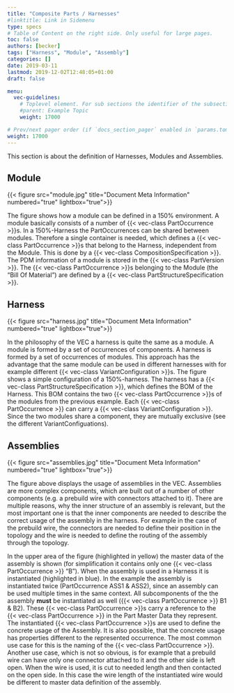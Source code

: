 ```yaml
---
title: "Composite Parts / Harnesses"
#linktitle: Link in Sidemenu
type: specs
# Table of Content on the right side. Only useful for large pages.
toc: false
authors: [becker]
tags: ["Harness", "Module", "Assembly"]
categories: []
date: 2019-03-11
lastmod: 2019-12-02T12:48:05+01:00
draft: false

menu:
  vec-guidelines:
    # Toplevel element. For sub sections the identifier of the subsection
    #parent: Example Topic
    weight: 17000

# Prev/next pager order (if `docs_section_pager` enabled in `params.toml`)
weight: 17000
---
```

This section is about the definition of Harnesses, Modules and Assemblies.

## Module
{{< figure src="module.jpg" title="Document Meta Information" numbered="true" lightbox="true">}}

The figure shows how a module can be defined in a 150% environment. A module basically consists of a number of {{< vec-class PartOccurrence >}}s. In a 150%-Harness the PartOccurrences can be shared between modules. Therefore a single container is needed, which defines a {{< vec-class PartOccurrence >}}s that belong to the Harness, independent from the Module. This is done by a {{< vec-class CompositionSpecification >}}. The PDM information of a module is stored in the {{< vec-class PartVersion >}}. The {{< vec-class PartOccurrence >}}s belonging to the Module (the “Bill Of Material”) are defined by a {{< vec-class PartStructureSpecification >}}. 

## Harness
{{< figure src="harness.jpg" title="Document Meta Information" numbered="true" lightbox="true">}}

In the philosophy of the VEC a harness is quite the same as a module. A module is formed by a set of occurrences of components. A harness is formed by a set of occurrences of modules. This approach has the advantage that the same module can be used in different harnesses with for example different {{< vec-class VariantConfiguration >}}s. The figure shows a simple configuration of a 150%-harness. The harness has a {{< vec-class PartStructureSpecification >}}, which defines the BOM of the Harness. This BOM contains the two {{< vec-class PartOccurrence >}}s of the modules from the previous example. Each {{< vec-class PartOccurrence >}} can carry a {{< vec-class VariantConfiguration >}}. Since the two modules share a component, they are mutually exclusive (see the different VariantConfiguations).

## Assemblies
{{< figure src="assemblies.jpg" title="Document Meta Information" numbered="true" lightbox="true">}}

The figure above displays the usage of assemblies in the VEC. Assemblies are more complex components, which are built out of a number of other components (e.g. a prebuild wire with connectors attached to it). There are multiple reasons, why the inner structure of an assembly is relevant, but the most important one is that the inner components are needed to describe the correct usage of the assembly in the harness. For example in the case of the prebuild wire, the connectors are needed to define their position in the topology and the wire is needed to define the routing of the assembly through the topology.

In the upper area of the figure (highlighted in yellow) the master data of the assembly is shown (for simplification it contains only one {{< vec-class PartOccurrence >}} “B”). When the assembly is used in a Harness it is instantiated (highlighted in blue). In the example the assembly is instantiated twice (PartOccurrence ASS1 & ASS2), since an assembly can be used multiple times in the same context. All subcomponents of the the assembly **must** be instantiated as well ({{< vec-class PartOccurrence >}} B1 & B2). These {{< vec-class PartOccurrence >}}s carry a reference to the {{< vec-class PartOccurrence >}} in the Part Master Data they represent. The instantiated {{< vec-class PartOccurrence >}}s are used to define the concrete usage of the Assembly. It is also possible, that the concrete usage has properties different to the represented occurrence. The most common use case for this is the naming of the {{< vec-class PartOccurrence >}}. Another use case, which is not so obvious, is for example that a prebuild wire can have only one connector attached to it and the other side is left open. When the wire is used, it is cut to needed length and then contacted on the open side. In this case the wire length of the instantiated wire would be different to master data definition of the assembly.
